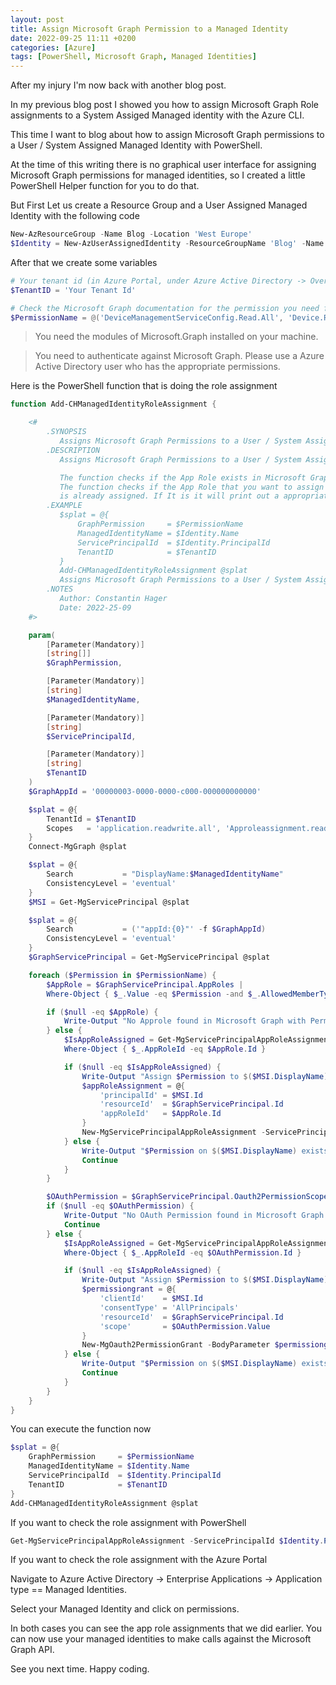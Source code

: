 ```yaml
---
layout: post
title: Assign Microsoft Graph Permission to a Managed Identity
date: 2022-09-25 11:11 +0200
categories: [Azure]
tags: [PowerShell, Microsoft Graph, Managed Identities]
---
```


After my injury I'm now back with another blog post.

In my previous blog post I showed you how to assign Microsoft Graph Role assignments
to a System Assiged Managed identity with the Azure CLI.

This time I want to blog about how to assign Microsoft Graph permissions to a User / System Assigned Managed Identity with PowerShell.

At the time of this writing there is no graphical user interface for assigning Microsoft Graph permissions for
managed identities, so I created a little PowerShell Helper function for you to do that.

But First Let us create a Resource Group and a User Assigned Managed Identity with the following code

```powershell
New-AzResourceGroup -Name Blog -Location 'West Europe'
$Identity = New-AzUserAssignedIdentity -ResourceGroupName 'Blog' -Name 'blogidentity' -Location 'West Europe'
```

After that we create some variables

```powershell
# Your tenant id (in Azure Portal, under Azure Active Directory -> Overview )
$TenantID = 'Your Tenant Id'

# Check the Microsoft Graph documentation for the permission you need for the operation. These are just samples.
$PermissionName = @('DeviceManagementServiceConfig.Read.All', 'Device.Read.All', 'Directory.ReadWrite.All', 'Device.ReadWrite.All')
```

<blockquote class="prompt-tip">
    You need the modules of Microsoft.Graph installed on your machine.
</blockquote>

<blockquote class="prompt-tip">
You need to authenticate against Microsoft Graph. Please use a Azure Active Directory user who has the appropriate permissions.
</blockquote>

Here is the PowerShell function that is doing the role assignment

```powershell
function Add-CHManagedIdentityRoleAssignment {

    <#
        .SYNOPSIS
           Assigns Microsoft Graph Permissions to a User / System Assigned Managed identity.
        .DESCRIPTION
           Assigns Microsoft Graph Permissions to a User / System Assigned Managed identity.

           The function checks if the App Role exists in Microsoft Graph.
           The function checks if the App Role that you want to assign to the Managed Identity
           is already assigned. If It is it will print out a appropriate message.
        .EXAMPLE
           $splat = @{
               GraphPermission     = $PermissionName
               ManagedIdentityName = $Identity.Name
               ServicePrincipalId  = $Identity.PrincipalId
               TenantID            = $TenantID
           }
           Add-CHManagedIdentityRoleAssignment @splat
           Assigns Microsoft Graph Permissions to a User / System Assigned Managed identity.
        .NOTES
           Author: Constantin Hager
           Date: 2022-25-09
    #>

    param(
        [Parameter(Mandatory)]
        [string[]]
        $GraphPermission,

        [Parameter(Mandatory)]
        [string]
        $ManagedIdentityName,

        [Parameter(Mandatory)]
        [string]
        $ServicePrincipalId,

        [Parameter(Mandatory)]
        [string]
        $TenantID
    )
    $GraphAppId = '00000003-0000-0000-c000-000000000000'

    $splat = @{
        TenantId = $TenantID
        Scopes   = 'application.readwrite.all', 'Approleassignment.readwrite.all', 'Directory.readwrite.all'
    }
    Connect-MgGraph @splat

    $splat = @{
        Search           = "DisplayName:$ManagedIdentityName"
        ConsistencyLevel = 'eventual'
    }
    $MSI = Get-MgServicePrincipal @splat

    $splat = @{
        Search           = ('"appId:{0}"' -f $GraphAppId)
        ConsistencyLevel = 'eventual'
    }
    $GraphServicePrincipal = Get-MgServicePrincipal @splat

    foreach ($Permission in $PermissionName) {
        $AppRole = $GraphServicePrincipal.AppRoles |
        Where-Object { $_.Value -eq $Permission -and $_.AllowedMemberTypes -contains 'Application' }

        if ($null -eq $AppRole) {
            Write-Output "No Approle found in Microsoft Graph with Permission name $Permission. Trying OAuth Permission scopes."
        } else {
            $IsAppRoleAssigned = Get-MgServicePrincipalAppRoleAssignment -ServicePrincipalId $ServicePrincipalId |
            Where-Object { $_.AppRoleId -eq $AppRole.Id }

            if ($null -eq $IsAppRoleAssigned) {
                Write-Output "Assign $Permission to $($MSI.DisplayName)."
                $appRoleAssignment = @{
                    'principalId' = $MSI.Id
                    'resourceId'  = $GraphServicePrincipal.Id
                    'appRoleId'   = $AppRole.Id
                }
                New-MgServicePrincipalAppRoleAssignment -ServicePrincipalId $MSI.Id -BodyParameter $appRoleAssignment
            } else {
                Write-Output "$Permission on $($MSI.DisplayName) exists already."
                Continue
            }
        }

        $OAuthPermission = $GraphServicePrincipal.Oauth2PermissionScopes | Where-Object { $_.Value -eq $Permission }
        if ($null -eq $OAuthPermission) {
            Write-Output "No OAuth Permission found in Microsoft Graph with Permission name $Permission."
            Continue
        } else {
            $IsAppRoleAssigned = Get-MgServicePrincipalAppRoleAssignment -ServicePrincipalId $ServicePrincipalId |
            Where-Object { $_.AppRoleId -eq $OAuthPermission.Id }

            if ($null -eq $IsAppRoleAssigned) {
                Write-Output "Assign $Permission to $($MSI.DisplayName)."
                $permissiongrant = @{
                    'clientId'    = $MSI.Id
                    'consentType' = 'AllPrincipals'
                    'resourceId'  = $GraphServicePrincipal.Id
                    'scope'       = $OAuthPermission.Value
                }
                New-MgOauth2PermissionGrant -BodyParameter $permissiongrant
            } else {
                Write-Output "$Permission on $($MSI.DisplayName) exists already."
                Continue
            }
        }
    }
}
```

You can execute the function now

```powershell
$splat = @{
    GraphPermission     = $PermissionName
    ManagedIdentityName = $Identity.Name
    ServicePrincipalId  = $Identity.PrincipalId
    TenantID            = $TenantID
}
Add-CHManagedIdentityRoleAssignment @splat
```

If you want to check the role assignment with PowerShell

```powershell
Get-MgServicePrincipalAppRoleAssignment -ServicePrincipalId $Identity.PrincipalId
```

If you want to check the role assignment with the Azure Portal

Navigate to Azure Active Directory -> Enterprise Applications -> Application type == Managed Identities.

Select your Managed Identity and click on permissions.

In both cases you can see the app role assignments that we did earlier. You can now
use your managed identities to make calls against the Microsoft Graph API.

See you next time. Happy coding.